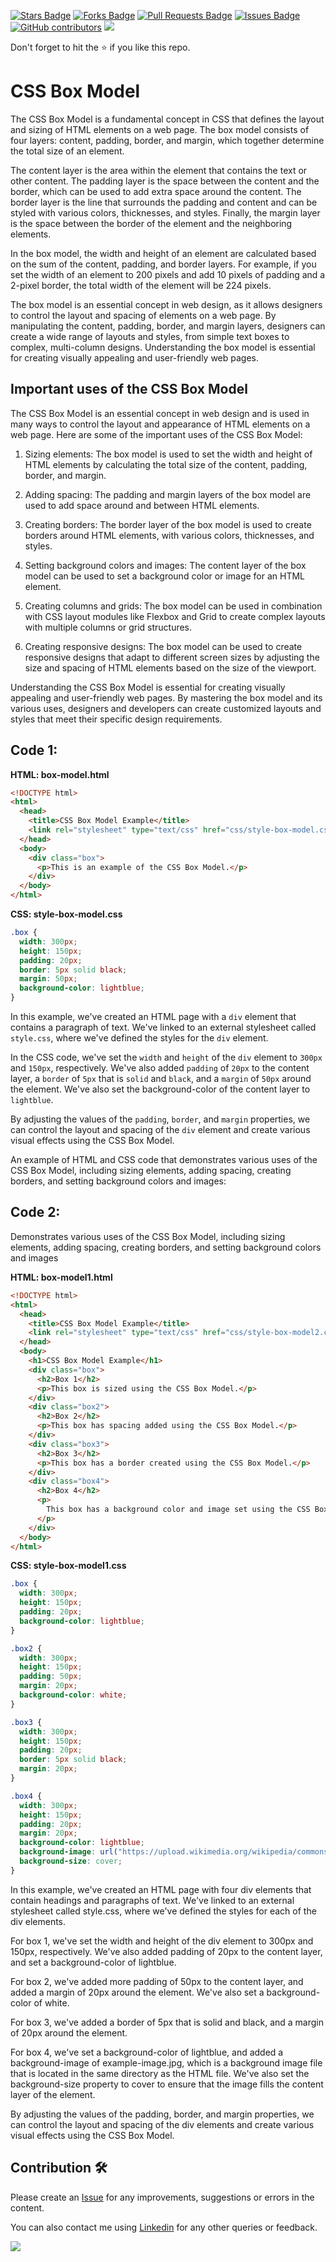 <a href="https://github.com/drshahizan/learn-php/stargazers"><img src="https://img.shields.io/github/stars/drshahizan/learn-php" alt="Stars Badge"/></a>
<a href="https://github.com/drshahizan/learn-php/network/members"><img src="https://img.shields.io/github/forks/drshahizan/learn-php" alt="Forks Badge"/></a>
<a href="https://github.com/drshahizan/learn-php/pulls"><img src="https://img.shields.io/github/issues-pr/drshahizan/learn-php" alt="Pull Requests Badge"/></a>
<a href="https://github.com/drshahizan/learn-php/issues"><img src="https://img.shields.io/github/issues/drshahizan/learn-php" alt="Issues Badge"/></a>
<a href="https://github.com/drshahizan/learn-php/graphs/contributors"><img alt="GitHub contributors" src="https://img.shields.io/github/contributors/drshahizan/learn-php?color=2b9348"></a>
![](https://visitor-badge.glitch.me/badge?page_id=drshahizan/learn-php)

Don't forget to hit the :star: if you like this repo.
# CSS Box Model 

The CSS Box Model is a fundamental concept in CSS that defines the layout and sizing of HTML elements on a web page. The box model consists of four layers: content, padding, border, and margin, which together determine the total size of an element.

The content layer is the area within the element that contains the text or other content. The padding layer is the space between the content and the border, which can be used to add extra space around the content. The border layer is the line that surrounds the padding and content and can be styled with various colors, thicknesses, and styles. Finally, the margin layer is the space between the border of the element and the neighboring elements.

In the box model, the width and height of an element are calculated based on the sum of the content, padding, and border layers. For example, if you set the width of an element to 200 pixels and add 10 pixels of padding and a 2-pixel border, the total width of the element will be 224 pixels.

The box model is an essential concept in web design, as it allows designers to control the layout and spacing of elements on a web page. By manipulating the content, padding, border, and margin layers, designers can create a wide range of layouts and styles, from simple text boxes to complex, multi-column designs. Understanding the box model is essential for creating visually appealing and user-friendly web pages.

## Important uses of the CSS Box Model
The CSS Box Model is an essential concept in web design and is used in many ways to control the layout and appearance of HTML elements on a web page. Here are some of the important uses of the CSS Box Model:

1. Sizing elements: The box model is used to set the width and height of HTML elements by calculating the total size of the content, padding, border, and margin.

2. Adding spacing: The padding and margin layers of the box model are used to add space around and between HTML elements.

3. Creating borders: The border layer of the box model is used to create borders around HTML elements, with various colors, thicknesses, and styles.

4. Setting background colors and images: The content layer of the box model can be used to set a background color or image for an HTML element.

5. Creating columns and grids: The box model can be used in combination with CSS layout modules like Flexbox and Grid to create complex layouts with multiple columns or grid structures.

6. Creating responsive designs: The box model can be used to create responsive designs that adapt to different screen sizes by adjusting the size and spacing of HTML elements based on the size of the viewport.

Understanding the CSS Box Model is essential for creating visually appealing and user-friendly web pages. By mastering the box model and its various uses, designers and developers can create customized layouts and styles that meet their specific design requirements.

## Code 1: 

**HTML: box-model.html**

```html
<!DOCTYPE html>
<html>
  <head>
    <title>CSS Box Model Example</title>
    <link rel="stylesheet" type="text/css" href="css/style-box-model.css" />
  </head>
  <body>
    <div class="box">
      <p>This is an example of the CSS Box Model.</p>
    </div>
  </body>
</html>
```

**CSS: style-box-model.css**

```css
.box {
  width: 300px;
  height: 150px;
  padding: 20px;
  border: 5px solid black;
  margin: 50px;
  background-color: lightblue;
}
```

In this example, we've created an HTML page with a `div` element that contains a paragraph of text. We've linked to an external stylesheet called `style.css`, where we've defined the styles for the `div` element.

In the CSS code, we've set the `width` and `height` of the `div` element to `300px` and `150px`, respectively. We've also added `padding` of `20px` to the content layer, a `border` of `5px` that is `solid` and `black`, and a `margin` of `50px` around the element. We've also set the background-color of the content layer to `lightblue`.

By adjusting the values of the `padding`, `border`, and `margin` properties, we can control the layout and spacing of the `div` element and create various visual effects using the CSS Box Model.


An example of HTML and CSS code that demonstrates various uses of the CSS Box Model, including sizing elements, adding spacing, creating borders, and setting background colors and images:

## Code 2: 
Demonstrates various uses of the CSS Box Model, including sizing elements, adding spacing, creating borders, and setting background colors and images

**HTML: box-model1.html**

```html
<!DOCTYPE html>
<html>
  <head>
    <title>CSS Box Model Example</title>
    <link rel="stylesheet" type="text/css" href="css/style-box-model2.css" />
  </head>
  <body>
    <h1>CSS Box Model Example</h1>
    <div class="box">
      <h2>Box 1</h2>
      <p>This box is sized using the CSS Box Model.</p>
    </div>
    <div class="box2">
      <h2>Box 2</h2>
      <p>This box has spacing added using the CSS Box Model.</p>
    </div>
    <div class="box3">
      <h2>Box 3</h2>
      <p>This box has a border created using the CSS Box Model.</p>
    </div>
    <div class="box4">
      <h2>Box 4</h2>
      <p>
        This box has a background color and image set using the CSS Box Model.
      </p>
    </div>
  </body>
</html>

```

**CSS: style-box-model1.css**

```css
.box {
  width: 300px;
  height: 150px;
  padding: 20px;
  background-color: lightblue;
}

.box2 {
  width: 300px;
  height: 150px;
  padding: 50px;
  margin: 20px;
  background-color: white;
}

.box3 {
  width: 300px;
  height: 150px;
  padding: 20px;
  border: 5px solid black;
  margin: 20px;
}

.box4 {
  width: 300px;
  height: 150px;
  padding: 20px;
  margin: 20px;
  background-color: lightblue;
  background-image: url("https://upload.wikimedia.org/wikipedia/commons/8/81/UTM-LOGO.png");
  background-size: cover;
}

```

In this example, we've created an HTML page with four div elements that contain headings and paragraphs of text. We've linked to an external stylesheet called style.css, where we've defined the styles for each of the div elements.

For box 1, we've set the width and height of the div element to 300px and 150px, respectively. We've also added padding of 20px to the content layer, and set a background-color of lightblue.

For box 2, we've added more padding of 50px to the content layer, and added a margin of 20px around the element. We've also set a background-color of white.

For box 3, we've added a border of 5px that is solid and black, and a margin of 20px around the element.

For box 4, we've set a background-color of lightblue, and added a background-image of example-image.jpg, which is a background image file that is located in the same directory as the HTML file. We've also set the background-size property to cover to ensure that the image fills the content layer of the element.

By adjusting the values of the padding, border, and margin properties, we can control the layout and spacing of the div elements and create various visual effects using the CSS Box Model.

## Contribution 🛠️
Please create an [Issue](https://github.com/drshahizan/learn-php/issues) for any improvements, suggestions or errors in the content.

You can also contact me using [Linkedin](https://www.linkedin.com/in/drshahizan/) for any other queries or feedback.

![](https://visitor-badge.glitch.me/badge?page_id=drshahizan)

